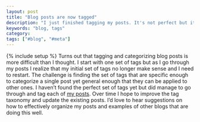 ```yaml
---
layout: post
title: "Blog posts are now tagged"
description: "I just finished tagging my posts. It's not perfect but it's a start."
keywords: "blog, tags"
category:
tags: ["#blog", "#meta"]
---
```

{% include setup %}
Turns out that tagging and categorizing blog posts is more difficult than I thought. I start with one set of tags but as I go through my posts I realize that my initial set of tags no longer make sense and I need to restart. The challenge is finding the set of tags that are specific enough to categorize a single post yet general enough that they can be applied to other ones. I haven’t found the perfect set of tags yet but did manage to go through and tag each of <a href="{{ site.JB.tags_path }}">my posts</a>. Over time I hope to improve the tag taxonomy and update the existing posts. I’d love to hear suggestions on how to effectively organize my posts and examples of other blogs that are doing this well.